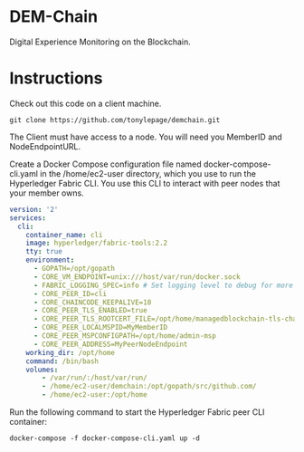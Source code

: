 # DEM-Chain
Digital Experience Monitoring on the Blockchain.

# Instructions
Check out this code on a client machine. 

```
git clone https://github.com/tonylepage/demchain.git
```

The Client must have access to a node. You will need you MemberID and NodeEndpointURL.

Create a Docker Compose configuration file named docker-compose-cli.yaml in the /home/ec2-user directory, which you use to run the Hyperledger Fabric CLI. You use this CLI to interact with peer nodes that your member owns. 

```yaml
version: '2'
services:
  cli:
    container_name: cli
    image: hyperledger/fabric-tools:2.2
    tty: true
    environment:
      - GOPATH=/opt/gopath
      - CORE_VM_ENDPOINT=unix:///host/var/run/docker.sock
      - FABRIC_LOGGING_SPEC=info # Set logging level to debug for more verbose logging
      - CORE_PEER_ID=cli
      - CORE_CHAINCODE_KEEPALIVE=10
      - CORE_PEER_TLS_ENABLED=true
      - CORE_PEER_TLS_ROOTCERT_FILE=/opt/home/managedblockchain-tls-chain.pem
      - CORE_PEER_LOCALMSPID=MyMemberID
      - CORE_PEER_MSPCONFIGPATH=/opt/home/admin-msp
      - CORE_PEER_ADDRESS=MyPeerNodeEndpoint
    working_dir: /opt/home
    command: /bin/bash
    volumes:
        - /var/run/:/host/var/run/
        - /home/ec2-user/demchain:/opt/gopath/src/github.com/
        - /home/ec2-user:/opt/home
```

Run the following command to start the Hyperledger Fabric peer CLI container:

```
docker-compose -f docker-compose-cli.yaml up -d
```
